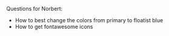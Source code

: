 Questions for Norbert:

- How to best change the colors from primary to floatist blue
- How to get fontawesome icons

